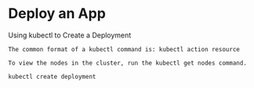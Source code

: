 # Deploy an App

Using kubectl to Create a Deployment

    The common format of a kubectl command is: kubectl action resource

    To view the nodes in the cluster, run the kubectl get nodes command.

    kubectl create deployment

    
